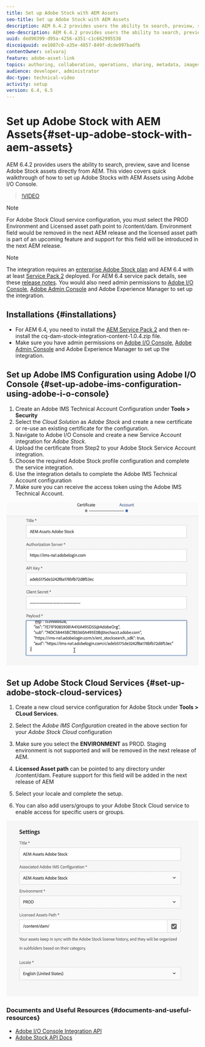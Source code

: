 ```yaml
---
title: Set up Adobe Stock with AEM Assets
seo-title: Set up Adobe Stock with AEM Assets
description: AEM 6.4.2 provides users the ability to search, preview, save and license Adobe Stock assets directly from AEM. This video covers quick walkthrough of how to set up Adobe Stocks with AEM Assets using Adobe I/O Console. 
seo-description: AEM 6.4.2 provides users the ability to search, preview, save and license Adobe Stock assets directly from AEM. This video covers quick walkthrough of how to set up Adobe Stocks with AEM Assets using Adobe I/O Console. 
uuid: ded90399-d95a-4256-a351-c1c662995538
discoiquuid: ee1087c0-a35e-4857-849f-dcde997badfb
contentOwner: selvaraj
feature: adobe-asset-link
topics: authoring, collaboration, operations, sharing, metadata, images
audience: developer, administrator
doc-type: technical-video
activity: setup
version: 6.4, 6.5
---
```


# Set up Adobe Stock with AEM Assets{#set-up-adobe-stock-with-aem-assets}

AEM 6.4.2 provides users the ability to search, preview, save and license Adobe Stock assets directly from AEM. This video covers quick walkthrough of how to set up Adobe Stocks with AEM Assets using Adobe I/O Console.

>[!VIDEO](https://video.tv.adobe.com/v/25043/?quality=9)

>[!NOTE]
>
>For Adobe Stock Cloud service configuration, you must select the PROD Environment and Licensed asset path point to /content/dam. Environment field would be removed in the next AEM release and the licensed asset path is part of an upcoming feature and support for this field will be introduced in the next AEM release.

>[!NOTE]
>
>The integration requires an [enterprise Adobe Stock plan](https://landing.adobe.com/en/na/products/creative-cloud/ctir-4625-stock-for-enterprise/index.html) and AEM 6.4 with at least [Service Pack 2](https://www.adobeaemcloud.com/content/marketplace/marketplaceProxy.html?packagePath=/content/companies/public/adobe/packages/cq640/servicepack/AEM-6.4.2.0) deployed. For AEM 6.4 service pack details, see these [release notes](https://helpx.adobe.com/experience-manager/6-4/release-notes/sp-release-notes.html). You would also need admin permissions to [Adobe I/O Console](https://console.adobe.io/), [Adobe Admin Console](https://adminconsole.adobe.com/) and Adobe Experience Manager to set up the integration.

## Installations {#installations}

* For AEM 6.4, you need to install the [AEM Service Pack 2](https://www.adobeaemcloud.com/content/marketplace/marketplaceProxy.html?packagePath=/content/companies/public/adobe/packages/cq640/servicepack/AEM-6.4.2.0) and then re-install the cq-dam-stock-integration-content-1.0.4.zip file.
* Make sure you have admin permissions on [Adobe I/O Console](https://console.adobe.io/), [Adobe Admin Console](https://adminconsole.adobe.com/) and Adobe Experience Manager to set up the integration.

## Set up Adobe IMS Configuration using Adobe I/O Console {#set-up-adobe-ims-configuration-using-adobe-i-o-console}

1. Create an Adobe IMS Technical Account Configuration under **Tools &gt; Security**
2. Select the *Cloud Solution* as *Adobe Stock* and create a new certificate or re-use an existing certificate for the configuration.
3. Navigate to Adobe I/O Console and create a new Service Account integration for *Adobe Stock*. 
4. Upload the certificate from Step2 to your Adobe Stock Service Account integration. 
5. Choose the required Adobe Stock profile configuration and complete the service integration.
6. Use the integration details to complete the Adobe IMS Technical Account configuration
7. Make sure you can receive the access token using the Adobe IMS Technical Account.

![Adobe IMS Technical Account](assets/screen_shot_2018-10-22at12219pm.png)

## Set up Adobe Stock Cloud Services {#set-up-adobe-stock-cloud-services}

1. Create a new cloud service configuration for Adobe Stock under **Tools > CLoud Services.**
2. Select the *Adobe IMS Configuration* created in the above section for your *Adobe Stock Cloud* configuration

3. Make sure you select the **ENVIRONMENT** as PROD. Staging environment is not supported and will be removed in the next release of AEM. 
4. **Licensed Asset path** can be pointed to any directory under /content/dam. Feature support for this field will be added in the next release of AEM
5. Select your locale and complete the setup. 
6. You can also add users/groups to your Adobe Stock Cloud service to enable access for specific users or groups.

![Adobe Assets Stock Configuration](assets/screen_shot_2018-10-22at12425pm.png)

### Documents and Useful Resources {#documents-and-useful-resources}

* [Adobe I/O Console Integration API](https://www.adobe.io/apis/cloudplatform/console/authentication/gettingstarted.html)
* [Adobe Stock API Docs](https://www.adobe.io/apis/creativecloud/stock/docs.html)